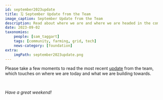 ```yaml
---
id: september2023update
title: 🗓 September Update from the Team
image_caption: September Update from the Team
description: Read about where we are and where we are headed in the coming weeks and beyond.
date: 2023-09-02
taxonomies:
    people: [sam_taggart]
    tags: [community, farming, grid, tech]
    news-category: [foundation]
extra:
    imgPath: september2023update.png
---
```


Please take a few moments to read the most recent [update](https://forum.threefold.io/t/september-02-2023-update-from-the-threefold-team/4060) from the team, which touches on where we are today and what we are building towards.

<br/>

*Have a great weekend!*